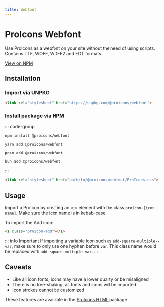 ```yaml
---
title: Webfont
---
```


# ProIcons Webfont
Use ProIcons as a webfont on your site without the need of using scripts. Contains TTF, WOFF, WOFF2 and EOT formats.

[View on NPM](https://npmjs.com/package/@proicons/webfont)

## Installation
<!-- #region install-webfont -->
### Import via UNPKG
```html
<link rel="stylesheet" href="https://unpkg.com/@proicons/webfont">
```
### Install package via NPM
::: code-group

```shell [NPM]
npm install @proicons/webfont
```

```shell [Yarn]
yarn add @proicons/webfont
```

```shell [PNPM]
pnpm add @proicons/webfont
```

```shell [Bun]
bun add @proicons/webfont
```
:::

```html
<link rel="stylesheet" href="path/to/@proicons/webfont/ProIcons.css">
```
<!-- #endregion install-webfont -->
## Usage
Import a ProIcon by creating an `<i>` element with the class `proicon-[icon name]`. Make sure the icon name is in kebab-case.

To import the Add icon:
```html
<i class="proicon-add"></i>
```
::: info Important
If importing a variable icon such as `add-square-multiple--var`, make sure to only use one hyphen before `var`. This class name would be replaced with `add-square-multiple-var`.
:::

## Caveats
- Like all icon fonts, icons may have a lower quality or be misaligned
- There is no tree-shaking, all fonts and icons will be imported
- Icon strokes cannot be customized

These features are available in the [ProIcons HTML](html-api) package